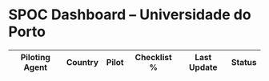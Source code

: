 # SPOC Dashboard – Universidade do Porto

| Piloting Agent | Country | Pilot | Checklist % | Last Update | Status |
|----------------|---------|--------|--------------|-------------|--------|
